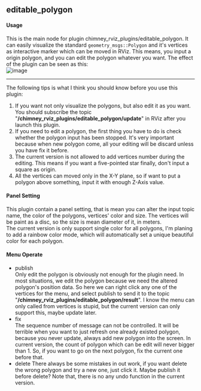 ## editable_polygon

#### Usage
This is the main node for plugin chimney_rviz_plugins/editable_polygon.
It can easily visualize the standard `geometry_msgs::Polygon` and it's vertices as
interactive marker which can be moved in RViz. This means, you input a origin polygon, and
you can edit the polygon whatever you want. The effect of the plugin can be seen as this:  
![image](../../.readme/editable-polygon.gif)  
*****
The following tips is what I think you should know before you use this plugin:  

1. If you want not only visualize the polygons, but also edit it as you want.
You should subscribe the topic "**/chimney_rviz_plugins/editable_polygon/update**"
in RViz after you launch this plugin.
2. If you need to edit a polygon, the first thing you have to do is check whether
the polygon input has been stopped. It's very important because when new polygon come,
all your editing will be discard unless you have fix it before.
3. The current version is not allowed to add vertices number during the editing. This
means if you want a five-pointed star finally, don't input a square as origin.
4. All the vertices can moved only in the X-Y plane, so if want to put a polygon above
something, input it with enough Z-Axis value.

#### Panel Setting
This plugin contain a panel setting, that is mean you can alter the input topic name, the
color of the polygons, vertices' color and size. The vertices will be paint
as a disc, so the size is mean diameter of it, in meters.  
The current version is only support single color for all polygons, I'm planing to add a
rainbow color mode, which will automatically set a unique beautiful color for each polygon.

#### Menu Operate
* publish  
Only edit the polygon is obviously not enough for the plugin need. In most situations,
we edit the polygon because we need the altered polygon's position data. So here we can
right click any one of the vertices for the menu, and select publish to send it to
the topic "**/chimney_rviz_plugins/editable_polygon/result**". I know the menu can only
called from vertices is stupid, but the current version can only support this, maybe
update later.
* fix  
The sequence number of message can not be controlled. It will be terrible when
you want to just refresh one already existed polygon, because you never update, always
add new polygon into the screen. In current version, the count of polygon which can
be edit will never bigger than 1. So, if you want to go on the next polygon, fix the
current one before that.
* delete
There always be some mistakes in out work, if you want delete the wrong polygon and try a
new one, just click it. Maybe publish it before delete? Note that, there is no any undo
function in the current version.
